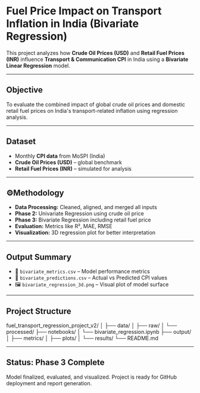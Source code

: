 
# Fuel Price Impact on Transport Inflation in India (Bivariate Regression)

This project analyzes how **Crude Oil Prices (USD)** and **Retail Fuel Prices (INR)** influence **Transport & Communication CPI** in India using a **Bivariate Linear Regression** model.

---

## Objective

To evaluate the combined impact of global crude oil prices and domestic retail fuel prices on India's transport-related inflation using regression analysis.

---

## Dataset

- Monthly **CPI data** from MoSPI (India)
- **Crude Oil Prices (USD)** – global benchmark
- **Retail Fuel Prices (INR)** – simulated for analysis

---

## ⚙Methodology

- **Data Processing:** Cleaned, aligned, and merged all inputs
- **Phase 2:** Univariate Regression using crude oil price
- **Phase 3:** Bivariate Regression including retail fuel price
- **Evaluation:** Metrics like R², MAE, RMSE
- **Visualization:** 3D regression plot for better interpretation

---

## Output Summary

- 📄 `bivariate_metrics.csv` – Model performance metrics
- 📄 `bivariate_predictions.csv` – Actual vs Predicted CPI values
- 🖼️ `bivariate_regression_3d.png` – Visual plot of model surface

---

## Project Structure

fuel_transport_regression_project_v2/
│
├── data/
│ ├── raw/
│ └── processed/
├── notebooks/
│ └── bivariate_regression.ipynb
├── output/
│ ├── metrics/
│ ├── plots/
│ └── results/
└── README.md


---

## Status: Phase 3 Complete

Model finalized, evaluated, and visualized. Project is ready for GitHub deployment and report generation.
